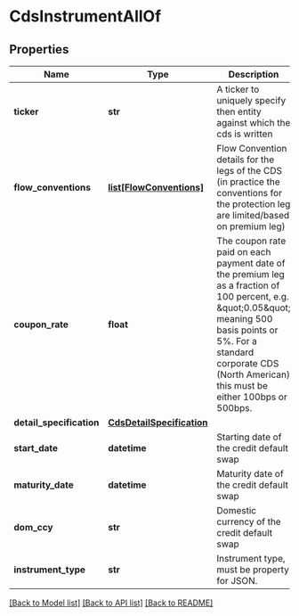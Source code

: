 # CdsInstrumentAllOf

## Properties
Name | Type | Description | Notes
------------ | ------------- | ------------- | -------------
**ticker** | **str** | A ticker to uniquely specify then entity against which the cds is written | 
**flow_conventions** | [**list[FlowConventions]**](FlowConventions.md) | Flow Convention details for the legs of the CDS (in practice the conventions for the protection leg are limited/based on premium leg) | 
**coupon_rate** | **float** | The coupon rate paid on each payment date of the premium leg as a fraction of 100 percent, e.g. \&quot;0.05\&quot; meaning 500 basis points or 5%.  For a standard corporate CDS (North American) this must be either 100bps or 500bps. | 
**detail_specification** | [**CdsDetailSpecification**](CdsDetailSpecification.md) |  | 
**start_date** | **datetime** | Starting date of the credit default swap | 
**maturity_date** | **datetime** | Maturity date of the credit default swap | 
**dom_ccy** | **str** | Domestic currency of the credit default swap | 
**instrument_type** | **str** | Instrument type, must be property for JSON. | 

[[Back to Model list]](../README.md#documentation-for-models) [[Back to API list]](../README.md#documentation-for-api-endpoints) [[Back to README]](../README.md)


